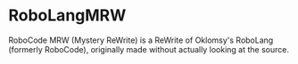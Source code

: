 # RoboLangMRW
RoboCode MRW (Mystery ReWrite) is a ReWrite of Oklomsy's RoboLang (formerly RoboCode), originally made without actually looking at the source.
